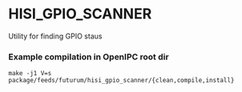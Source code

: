 # HISI_GPIO_SCANNER

Utility for finding GPIO staus

### Example compilation in OpenIPC root dir

```make -j1 V=s package/feeds/futurum/hisi_gpio_scanner/{clean,compile,install}```
